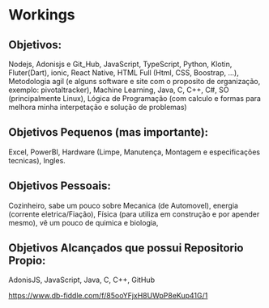 # Workings

## Objetivos: 
Nodejs, Adonisjs e Git_Hub, JavaScript, TypeScript, Python, Klotin, Fluter(Dart), ionic, React Native, HTML Full (Html, CSS, Boostrap, ...), Metodologia agil (e alguns software e site com o proposito de organização, exemplo: pivotaltracker), Machine Learning, Java, C, C++, C#, SO (principalmente Linux), Lógica de Programação (com calculo e formas para melhora minha interpetação e solução de problemas)

## Objetivos Pequenos (mas importante): 
Excel, PowerBI, Hardware (Limpe, Manutença, Montagem e especificações tecnicas), Ingles.

## Objetivos Pessoais:
Cozinheiro, sabe um pouco sobre Mecanica (de Automovel), energia (corrente eletrica/Fiação), Física (para utiliza em construção e por apender mesmo), vê um pouco de quimica e biologia, 

## Objetivos Alcançados que possui Repositorio Propio: 
AdonisJS, JavaScript, Java, C, C++, GitHub

https://www.db-fiddle.com/f/85ooYFjxH8UWpP8eKup41G/1
